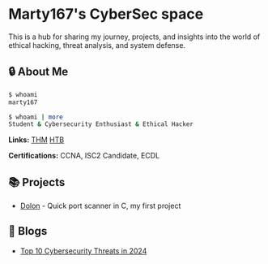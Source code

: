 # Marty167's CyberSec space
 This is a hub for sharing my journey, projects, and insights into the world of ethical hacking, threat analysis, and system defense.
## 🔒 About Me

```bash
$ whoami
marty167

$ whoami | more
Student & Cybersecurity Enthusiast & Ethical Hacker
```
**Links:**
[THM](https://tryhackme.com/r/p/Marty167)
[HTB](https://app.hackthebox.com/profile/963995)

**Certifications:**
CCNA, ISC2 Candidate, ECDL


## 📚 Projects

- [Dolon](https://github.com/Marty167-sec/dolon) - Quick port scanner in C, my first project


## 📝 Blogs

 - [Top 10 Cybersecurity Threats in 2024](./blogs/Top_10_Cybersecurity_Threats_in_2024.md)
